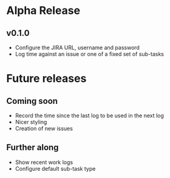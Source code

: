 # Alpha Release #
## v0.1.0 ##
* Configure the JIRA URL, username and password
* Log time against an issue or one of a fixed set of sub-tasks

# Future releases #
## Coming soon ##
* Record the time since the last log to be used in the next log
* Nicer styling
* Creation of new issues

## Further along ##
* Show recent work logs
* Configure default sub-task type
